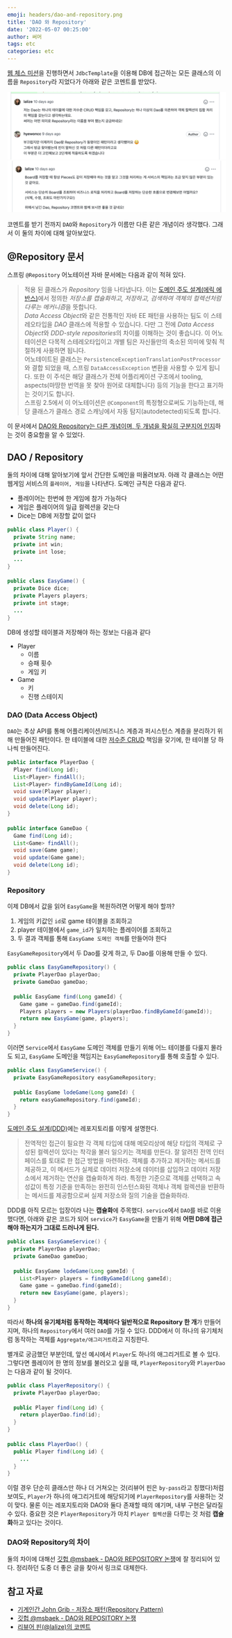 ```yaml
---
emoji: headers/dao-and-repository.png
title: 'DAO 와 Repository'
date: '2022-05-07 00:25:00'
author: 써머
tags: etc
categories: etc
---
```


[웹 체스 미션](https://github.com/woowacourse/jwp-chess/pull/474)을 진행하면서 `JdbcTemplate`을 이용해 DB에 접근하는 모든 클래스의 이름을 `Repository`라 지었다가 아래와 같은 코멘트를 받았다.  

![review](review1.png)  
![review](review2.png)  

코멘트를 받기 전까지 `DAO`와 `Repository`가 이름만 다른 같은 개념이라 생각했다. 그래서 이 둘의 차이에 대해 알아보았다.  

## @Repository 문서  

스프링 `@Repository` 어노테이션 자바 문서에는 다음과 같이 적혀 있다.  <!--more-->

> 적용 된 클래스가 *Repository* 임을 나타냅니다. 이는 [도메인 주도 설계(에릭 에반스)](http://book.naver.com/bookdb/book_detail.naver?bid=6680572)에서 정의한 *저장소를 캡슐화하고, 저장하고, 검색하여 객체의 컬렉션처럼 다루는 메커니즘*을 뜻합니다.  
> *Data Access Object*와 같은 전통적인 자바 EE 패턴을 사용하는 팀도 이 스테레오타입을 *DAO* 클래스에 적용할 수 있습니다. 다만 그 전에 *Data Access Object*와 *DDD-style repositories*의 차이를 이해하는 것이 좋습니다. 이 어노테이션은 다목적 스테레오타입이고 개별 팀은 자신들만의 축소된 의미에 맞춰 적절하게 사용하면 됩니다.  
> 어노테이트된 클래스는 `PersistenceExceptionTranslationPostProcessor`와 결합 되었을 때, 스프링 `DataAccessException` 변환을 사용할 수 있게 됩니다. 또한 이 주석은 해당 클래스가 전체 어플리케이션 구조에서 tooling, aspects(마땅한 번역을 못 찾아 원어로 대체합니다) 등의 기능을 한다고 표기하는 것이기도 합니다.  
> 스프링 2.5에서 이 어노테이션은 `@Component`의 특정형으로써도 기능하는데, 해당 클래스가 클래스 경로 스캐닝에서 자동 탐지(autodetected)되도록 합니다.  

이 문서에서 <u>DAO와 Repository는 다른 개념이며, 두 개념을 확실히 구분지어 인지</u>하는 것이 중요함을 알 수 있었다.  

## DAO / Repository  

둘의 차이에 대해 알아보기에 앞서 간단한 도메인을 떠올려보자. 아래 각 클래스는 어떤 웹게임 서비스의 `플레이어, 게임`을 나타낸다. 도메인 규칙은 다음과 같다.  

- 플레이어는 한번에 한 게임에 참가 가능하다  
- 게임은 플레이어의 일급 컬렉션을 갖는다  
- Dice는 DB에 저장할 값이 없다    

```java
public class Player() {
  private String name;
  private int win;
  private int lose;
  ...
}

public class EasyGame() {
  private Dice dice;
  private Players players;
  private int stage;
  ...
} 
```

DB에 생성할 테이블과 저장해야 하는 정보는 다음과 같다  

- Player  
  - 이름  
  - 승패 횟수  
  - 게임 키
- Game
  - 키  
  - 진행 스테이지  

### DAO (Data Access Object)  

`DAO`는 추상 API를 통해 어플리케이션/비즈니스 계층과 퍼시스턴스 계층을 분리하기 위해 만들어진 패턴이다. 한 테이블에 대한 <u>저수준 CRUD</u> 책임을 갖기에, 한 테이블 당 하나씩 만들어진다.  

```java
public interface PlayerDao {
  Player find(Long id);
  List<Player> findAll();
  List<Player> findByGameId(Long id);
  void save(Player player);
  void update(Player player);
  void delete(Long id);
}

public interface GameDao {
  Game find(Long id);
  List<Game> findAll();
  void save(Game game);
  void update(Game game);
  void delete(Long id);
}
```

### Repository  

이제 DB에서 값을 읽어 `EasyGame`을 복원하려면 어떻게 해야 할까?  
1. 게임의 키값인 `id`로 game 테이블을 조회하고  
2. player 테이블에서 `game_id`가 일치하는 플레이어를 조회하고  
3. 두 결과 객체를 통해 `EasyGame 도메인 객체`를 만들어야 한다  

`EasyGameRepository`에서 두 Dao를 갖게 하고, 두 Dao를 이용해 만들 수 있다. 

```java
public class EasyGameRepository() {
  private PlayerDao playerDao;
  private GameDao gameDao;

  public EasyGame find(Long gameId) {
    Game game = gameDao.find(gameId);
    Players players = new Players(playerDao.findByGameId(gameId));
    return new EasyGame(game, players);
  }
}
```

이러면 `Service`에서 `EasyGame` 도메인 객체를 만들기 위해 어느 테이블를 다룰지 몰라도 되고, `EasyGame` 도메인을 책임지는 `EasyGameRepository`를 통해 호출할 수 있다.  

```java
public class EasyGameService() {
  private EasyGameRepository easyGameRepository;

  public EasyGame lodeGame(Long gameId) {
    return easyGameRepository.find(gameId);
  }
}
```

[도메인 주도 설계(DDD)](http://book.naver.com/bookdb/book_detail.naver?bid=6680572)에는 레포지토리를 이렇게 설명한다.  

> 전역적인 접근이 필요한 각 객체 타입에 대해 메모리상에 해당 타입의 객체로 구성된 컬렉션이 있다는 착각을 불러 일으키는 객체를 만든다. 잘 알려진 전역 인터페이스를 토대로 한 접근 방법을 마련하라. 객체를 추가하고 제거하는 메서드를 제공하고, 이 메서드가 실제로 데이터 저장소에 데이터를 삽입하고 데이터 저장소에서 제거하는 연산을 캡슐화하게 하라. 특정한 기준으로 객체를 선택하고 속성값이 특정 기준을 만족하는 완전히 인스턴스화된 객체나 객체 컬렉션을 반환하는 메서드를 제공함으로써 실제 저장소와 질의 기술을 캡슐화하라.  

DDD를 아직 모르는 입장이라 나는 **캡슐화**에 주목했다. `service`에서 `DAO`를 바로 이용했다면, 아래와 같은 코드가 되어 `service`가 `EasyGame`을 만들기 위해 **어떤 DB에 접근해야 하는지가 그대로 드러나게 된다.**  

```java
public class EasyGameService() {
  private PlayerDao playerDao;
  private GameDao gameDao;

  public EasyGame lodeGame(Long gameId) {
    List<Player> players = findByGameId(Long gameId);
    Game game = gameDao.find(gameId);
    return new EasyGame(game, players);
  }
}
```

따라서 **하나의 유기체처럼 동작하는 객체마다 일반적으로 Repository 한 개**가 만들어지며, 하나의 `Repository`에서 여러 `DAO`를 가질 수 있다. DDD에서 이 하나의 유기체처럼 동작하는 객체를 `Aggregate/애그리거트`라고 지칭한다.  

별개로 궁금했던 부분인데, 앞선 예시에서 `Player`도 하나의 애그리거트로 볼 수 있다. 그렇다면 플레이어 한 명의 정보를 불러오고 싶을 때, `PlayerRepository`와 `PlayerDao`는 다음과 같이 될 것이다.  

```java
public class PlayerRepository() {
  private PlayerDao playerDao;

  public Player find(Long id) {
    return playerDao.find(id);
  }
}

public class PlayerDao() {
  public Player find(Long id) {
    ... 
  }
}
```

이럴 경우 단순히 클래스만 하나 더 거쳐오는 것(리뷰어 핀은 `by-pass`라고 칭했다)처럼 보여도, `Player`가 하나의 애그리거트에 해당되기에 `PlayerRepository`를 사용하는 것이 맞다. 물론 이는 레포지토리와 DAO와 둘다 존재할 때의 얘기며, 내부 구현은 달라질 수 있다. 중요한 것은 `PlayerRepository`가 마치 `Player 컬렉션`을 다루는 것 처럼 **캡슐화**하고 있다는 것이다.  

### DAO와 Repository의 차이  

둘의 차이에 대해선 [깃헙 @msbaek - DAO와 REPOSITORY 논쟁](https://github.com/msbaek/memo/blob/master/dao-vs-repository.md)에 잘 정리되어 있다. 정리하던 도중 더 좋은 글을 찾아서 링크로 대체한다.  

## 참고 자료  

- [기계인간 John Grib - 저장소 패턴(Repository Pattern)](https://johngrib.github.io/wiki/pattern/repository/)  
- [깃헙 @msbaek - DAO와 REPOSITORY 논쟁](https://github.com/msbaek/memo/blob/master/dao-vs-repository.md)   
- [리뷰어 핀(@lalize)의 코멘트](https://github.com/woowacourse/jwp-chess/pull/474)  

```toc
```
